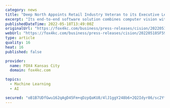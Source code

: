 ```yaml
---
category: news
title: "Deep North Appoints Retail Industry Veteran to its Executive Leadership Team"
excerpt: "Its end-to-end software solution combines computer vision with deep learning technologies to help retailers and businesses deliver metrics such as footfall, conversion, consumer demographics ..."
publishedDateTime: 2022-05-18T13:49:00Z
originalUrl: "https://fox4kc.com/business/press-releases/cision/20220518SF59474/deep-north-appoints-retail-industry-veteran-to-its-executive-leadership-team/"
webUrl: "https://fox4kc.com/business/press-releases/cision/20220518SF59474/deep-north-appoints-retail-industry-veteran-to-its-executive-leadership-team/"
type: article
quality: 16
heat: 16
published: false

provider:
  name: FOX4 Kansas City
  domain: fox4kc.com

topics:
  - Machine Learning
  - AI

secured: "oB1B7UDfGwu162qAgD45Fm+qDzpQaKU8/4lJ1ggY248b6+2Q2Idyr86/sc2YfnhSXfCdlDrwQ/pthL8kia3DimTRNuv58U+MhQ7rphs/MXxkmQu90tsTK7FtTRnMI+FzpwMQIVeOYCGE9QELnq7MdRipeJEUrEQgn5PA38ZbfeX7Tn5NWfpTUa0LIuXAx8YenWsW4g+tW7rFl79FiwZ8mV8FqEMVQrmXYtUHN+oH8kNeB76OOd2Qv7xkl0aKdAVSHPyNO0Oz77dLTEgR609xKCDs84ZHn7YtaTjoDpRdKJRUeZmbCpFIH+6UcNRW4huRTwZOPB5ynBEofqmzAoyDzuObVqG2Kt8lurN54RX4Lqg=;dRRM8aaTb8JoC+oEyPA93w=="
---
```


